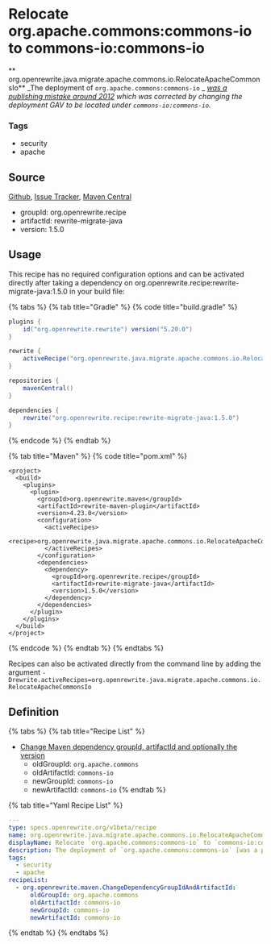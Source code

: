 # Relocate org.apache.commons:commons-io to commons-io:commons-io

\*\* org.openrewrite.java.migrate.apache.commons.io.RelocateApacheCommonsIo\*\* _The deployment of `org.apache.commons:commons-io` _ [_was a publishing mistake around 2012_](https://issues.sonatype.org/browse/MVNCENTRAL-244) _which was corrected by changing the deployment GAV to be located under `commons-io:commons-io`._

### Tags

* security
* apache

## Source

[Github](https://github.com/openrewrite/rewrite-migrate-java), [Issue Tracker](https://github.com/openrewrite/rewrite-migrate-java/issues), [Maven Central](https://search.maven.org/artifact/org.openrewrite.recipe/rewrite-migrate-java/1.5.0/jar)

* groupId: org.openrewrite.recipe
* artifactId: rewrite-migrate-java
* version: 1.5.0

## Usage

This recipe has no required configuration options and can be activated directly after taking a dependency on org.openrewrite.recipe:rewrite-migrate-java:1.5.0 in your build file:

{% tabs %}
{% tab title="Gradle" %}
{% code title="build.gradle" %}
```groovy
plugins {
    id("org.openrewrite.rewrite") version("5.20.0")
}

rewrite {
    activeRecipe("org.openrewrite.java.migrate.apache.commons.io.RelocateApacheCommonsIo")
}

repositories {
    mavenCentral()
}

dependencies {
    rewrite("org.openrewrite.recipe:rewrite-migrate-java:1.5.0")
}
```
{% endcode %}
{% endtab %}

{% tab title="Maven" %}
{% code title="pom.xml" %}
```markup
<project>
  <build>
    <plugins>
      <plugin>
        <groupId>org.openrewrite.maven</groupId>
        <artifactId>rewrite-maven-plugin</artifactId>
        <version>4.23.0</version>
        <configuration>
          <activeRecipes>
            <recipe>org.openrewrite.java.migrate.apache.commons.io.RelocateApacheCommonsIo</recipe>
          </activeRecipes>
        </configuration>
        <dependencies>
          <dependency>
            <groupId>org.openrewrite.recipe</groupId>
            <artifactId>rewrite-migrate-java</artifactId>
            <version>1.5.0</version>
          </dependency>
        </dependencies>
      </plugin>
    </plugins>
  </build>
</project>
```
{% endcode %}
{% endtab %}
{% endtabs %}

Recipes can also be activated directly from the command line by adding the argument `-Drewrite.activeRecipes=org.openrewrite.java.migrate.apache.commons.io.RelocateApacheCommonsIo`

## Definition

{% tabs %}
{% tab title="Recipe List" %}
* [Change Maven dependency groupId, artifactId and optionally the version](../../../../../maven/changedependencygroupidandartifactid.md)
  * oldGroupId: `org.apache.commons`
  * oldArtifactId: `commons-io`
  * newGroupId: `commons-io`
  * newArtifactId: `commons-io`
{% endtab %}

{% tab title="Yaml Recipe List" %}
```yaml
---
type: specs.openrewrite.org/v1beta/recipe
name: org.openrewrite.java.migrate.apache.commons.io.RelocateApacheCommonsIo
displayName: Relocate `org.apache.commons:commons-io` to `commons-io:commons-io`
description: The deployment of `org.apache.commons:commons-io` [was a publishing mistake around 2012](https://issues.sonatype.org/browse/MVNCENTRAL-244) which was corrected by changing the deployment GAV to be located under `commons-io:commons-io`.
tags:
  - security
  - apache
recipeList:
  - org.openrewrite.maven.ChangeDependencyGroupIdAndArtifactId:
      oldGroupId: org.apache.commons
      oldArtifactId: commons-io
      newGroupId: commons-io
      newArtifactId: commons-io
```
{% endtab %}
{% endtabs %}
